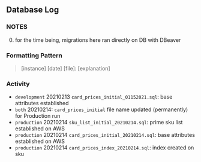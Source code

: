 ## Database Log

### NOTES
  0. for the time being, migrations here ran directly on DB with DBeaver

### Formatting Pattern
> [instance] [date] [file]: [explanation]

### Activity
+ `development` 20210213 `card_prices_initial_01152021.sql`: base attributes established
+ `both` 20210214: `card_prices_initial` file name updated (permanently) for Production run
+ `production` 20210214 `sku_list_initial_20210214.sql`: prime sku list established on AWS
+ `production` 20210214 `card_prices_initial_20210214.sql`: base attributes established on AWS
+ `production` 20210214 `card_prices_index_20210214.sql`: index created on sku
